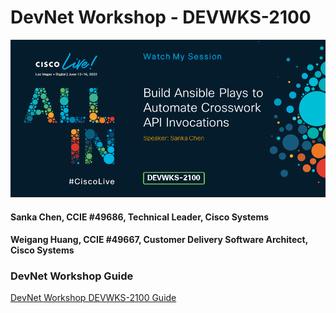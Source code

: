 # DevNet Workshop - DEVWKS-2100

![CL Live Logo](https://github.com/schen1111/devwks-2100/blob/main/media/292-DEVWKS-2100.png)

#### Sanka Chen, CCIE #49686, Technical Leader, Cisco Systems

#### Weigang Huang, CCIE #49667, Customer Delivery Software Architect, Cisco Systems


### DevNet Workshop Guide
[DevNet Workshop DEVWKS-2100 Guide](https://github.com/schen1111/devwks-2100/blob/main/devwks-2100.md)
